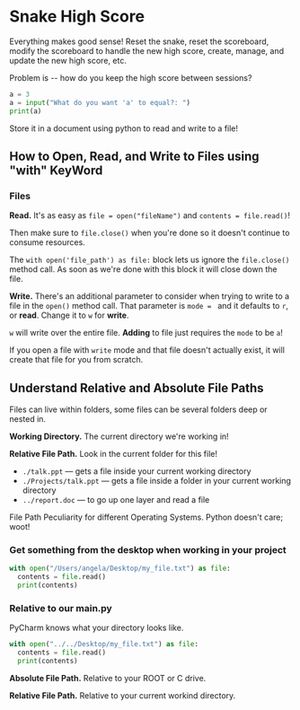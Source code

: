 # Snake High Score

Everything makes good sense! Reset the snake, reset the scoreboard, modify the scoreboard to handle the new high score, create, manage, and update the new high score, etc.

Problem is -- how do you keep the high score between sessions?

```py
a = 3
a = input("What do you want 'a' to equal?: ")
print(a)
```

Store it in a document using python to read and write to a file!

## How to Open, Read, and Write to Files using "with" KeyWord

### Files

**Read.** It's as easy as `file = open("fileName")` and `contents = file.read()`!

Then make sure to `file.close()` when you're done so it doesn't continue to consume resources.

The `with open('file_path') as file:` block lets us ignore the `file.close()` method call. As soon as we're done with this block it will close down the file.

**Write.** There's an additional parameter to consider when trying to write to a file in the `open()` method call. That parameter is `mode = ` and it defaults to `r`, or **read**. Change it to `w` for **write**.

`w` will write over the entire file. **Adding** to file just requires the `mode` to be `a`!

If you open a file with `write` mode and that file doesn't actually exist, it will create that file for you from scratch.

## Understand Relative and Absolute File Paths

Files can live within folders, some files can be several folders deep or nested in.

**Working Directory.** The current directory we're working in!

**Relative File Path.** Look in the current folder for this file! 
- `./talk.ppt` — gets a file inside your current working directory
- `./Projects/talk.ppt` — gets a file inside a folder in your current working directory
- `../report.doc` — to go up one layer and read a file 

File Path Peculiarity for different Operating Systems. Python doesn't care; woot!

### Get something from the desktop when working in your project

```py
with open("/Users/angela/Desktop/my_file.txt") as file:
  contents = file.read()
  print(contents)
```

### Relative to our main.py

PyCharm knows what your directory looks like.

```py
with open("../../Desktop/my_file.txt") as file:
  contents = file.read()
  print(contents)
```

**Absolute File Path.** Relative to your ROOT or C drive.

**Relative File Path.** Relative to your current workind directory.